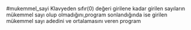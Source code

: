 #mukemmel_sayi
Klavyeden sıfır(0) değeri girilene kadar girilen sayıların mükemmel sayı olup olmadığını,program sonlandığında ise girilen mükemmel sayı adedini ve ortalamasını veren program
